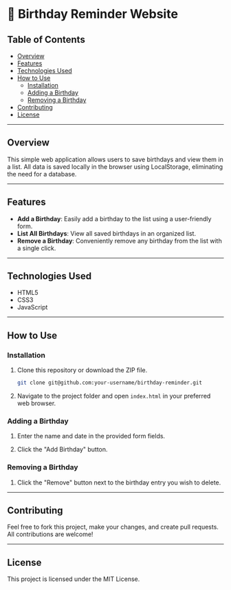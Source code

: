 # 🎉 Birthday Reminder Website

## Table of Contents

- [Overview](#overview)
- [Features](#features)
- [Technologies Used](#technologies-used)
- [How to Use](#how-to-use)
  - [Installation](#installation)
  - [Adding a Birthday](#adding-a-birthday)
  - [Removing a Birthday](#removing-a-birthday)
- [Contributing](#contributing)
- [License](#license)

---

## Overview

This simple web application allows users to save birthdays and view them in a list. All data is saved locally in the browser using LocalStorage, eliminating the need for a database.

---

## Features

- **Add a Birthday**: Easily add a birthday to the list using a user-friendly form.
- **List All Birthdays**: View all saved birthdays in an organized list.
- **Remove a Birthday**: Conveniently remove any birthday from the list with a single click.

---

## Technologies Used

- HTML5
- CSS3
- JavaScript

---

## How to Use

### Installation

1. Clone this repository or download the ZIP file.
    ```bash
    git clone git@github.com:your-username/birthday-reminder.git
    ```
  
2. Navigate to the project folder and open `index.html` in your preferred web browser.

### Adding a Birthday

1. Enter the name and date in the provided form fields.
  
2. Click the "Add Birthday" button.

### Removing a Birthday

1. Click the "Remove" button next to the birthday entry you wish to delete.

---

## Contributing

Feel free to fork this project, make your changes, and create pull requests. All contributions are welcome!

---

## License

This project is licensed under the MIT License.
